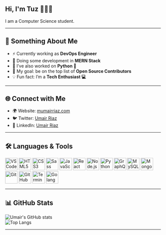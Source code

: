 ## Hi, I'm Tuz 👋👋👋
I am a Computer Science student.
 
---

## 🌟 Something About Me
- ⚡ Currently working as **DevOps Engineer**  
- 🔭 Doing some development in **MERN Stack**  
- 🌱 I’ve also worked on **Python 🐍**  
- 👯 My goal: be on the top list of **Open Source Contributors**  
- 💡 Fun fact: I’m a **Tech Enthusiast 💻**  

---

## 🌐 Connect with Me
- 🌍 Website: [mumairriaz.com](https://mumairriaz.com)  
- 🐦 Twitter: [Umair Riaz](https://twitter.com/yourtwitter)  
- 💼 LinkedIn: [Umair Riaz](https://linkedin.com/in/yourlinkedin)  

---

## 🛠️ Languages & Tools
<p align="left">
  <img src="https://cdn.jsdelivr.net/gh/devicons/devicon/icons/vscode/vscode-original.svg" alt="VS Code" width="40" height="40"/> 
  <img src="https://cdn.jsdelivr.net/gh/devicons/devicon/icons/html5/html5-original.svg" alt="HTML5" width="40" height="40"/>
  <img src="https://cdn.jsdelivr.net/gh/devicons/devicon/icons/css3/css3-original.svg" alt="CSS3" width="40" height="40"/>
  <img src="https://cdn.jsdelivr.net/gh/devicons/devicon/icons/sass/sass-original.svg" alt="Sass" width="40" height="40"/>
  <img src="https://cdn.jsdelivr.net/gh/devicons/devicon/icons/javascript/javascript-original.svg" alt="JavaScript" width="40" height="40"/>
  <img src="https://cdn.jsdelivr.net/gh/devicons/devicon/icons/react/react-original.svg" alt="React" width="40" height="40"/>
  <img src="https://cdn.jsdelivr.net/gh/devicons/devicon/icons/nodejs/nodejs-original.svg" alt="Node.js" width="40" height="40"/>
  <img src="https://cdn.jsdelivr.net/gh/devicons/devicon/icons/python/python-original.svg" alt="Python" width="40" height="40"/>
  <img src="https://cdn.jsdelivr.net/gh/devicons/devicon/icons/graphql/graphql-plain.svg" alt="GraphQL" width="40" height="40"/>
  <img src="https://cdn.jsdelivr.net/gh/devicons/devicon/icons/mysql/mysql-original.svg" alt="MySQL" width="40" height="40"/>
  <img src="https://cdn.jsdelivr.net/gh/devicons/devicon/icons/mongodb/mongodb-original.svg" alt="MongoDB" width="40" height="40"/>
  <img src="https://cdn.jsdelivr.net/gh/devicons/devicon/icons/git/git-original.svg" alt="Git" width="40" height="40"/>
  <img src="https://cdn.jsdelivr.net/gh/devicons/devicon/icons/github/github-original.svg" alt="GitHub" width="40" height="40"/>
  <img src="https://cdn.jsdelivr.net/gh/devicons/devicon/icons/bash/bash-original.svg" alt="Terminal" width="40" height="40"/>
  <img src="https://cdn.jsdelivr.net/gh/devicons/devicon/icons/go/go-original.svg" alt="Golang" width="40" height="40"/>
</p>

---

## 📊 GitHub Stats
![Umair's GitHub stats](https://github-readme-stats.vercel.app/api?username=Tututuzzzzzz&show_icons=true&theme=radical)  
![Top Langs](https://github-readme-stats.vercel.app/api/top-langs/?username=Tututuzzzzzz&layout=compact&theme=radical)

---


 
